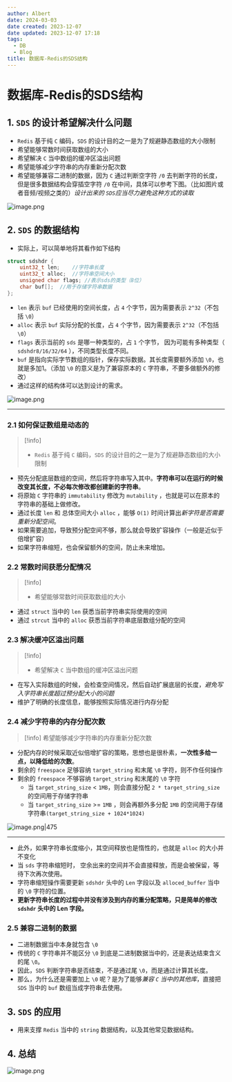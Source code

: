 ```yaml
---
author: Albert
date: 2024-03-03
date created: 2023-12-07
date updated: 2023-12-07 17:18
tags:
  - DB
  - Blog
title: 数据库-Redis的SDS结构
---
```



# 数据库-Redis的SDS结构

## 1. `SDS` 的设计希望解决什么问题

- `Redis` 基于纯 `C` 编码，`SDS` 的设计目的之一是为了规避静态数组的大小限制
- 希望能够常数时间获取数组的大小
- 希望解决 `C` 当中数组的缓冲区溢出问题
- 希望能够减少字符串的内存重新分配次数
- 希望能够兼容二进制的数据，因为 `C` 通过判断空字符 `/0` 去判断字符的长度，但是很多数据结构会穿插空字符 `/0` 在中间，具体可以参考下图。（比如图片或者音频/视频之类的）*设计出来的 `SDS`应当尽力避免这种方式的读取*

![image.png](https://img-20221128.oss-cn-shanghai.aliyuncs.com/img-2023-05/20231207163049.png)

## 2. `SDS` 的数据结构

- 实际上，可以简单地将其看作如下结构

```c
struct sdshdr {
    uint32_t len;    //字符串长度
    uint32_t alloc;  //字符串空间大小
    unsigned char flags; //表示sds的类型（8位）
    char buf[];  //用于存储字符串数据
};
```

- `len` 表示 `buf` 已经使用的空间长度，占 `4` 个字节，因为需要表示 `2^32`（不包括 `\0`）
- `alloc` 表示 `buf` 实际分配的长度，占 `4` 个字节，因为需要表示 `2^32`（不包括 `\0`）
- `flags` 表示当前的 `sds` 是哪一种类型的，占 `1` 个字节， 因为可能有多种类型（ `sdshdr8/16/32/64` ），不同类型长度不同。
- `buf` 是指向实际字节数组的指针，保存实际数据。其长度需要额外添加 `\0`，也就是多加1。（添加 `\0` 的意义是为了兼容原本的 `C` 字符串，不要多做额外的修改）
- 通过这样的结构体可以达到设计的需求。

![image.png](https://img-20221128.oss-cn-shanghai.aliyuncs.com/img-2023-05/20231207163501.png)

---

### 2.1 如何保证数组是动态的

>[!info]
> - `Redis` 基于纯 `C` 编码，`SDS` 的设计目的之一是为了规避静态数组的大小限制

- 预先分配底层数组的空间，然后将字符串写入其中。**字符串可以在运行的时候改变其长度，不必每次修改都创建新的字符串**。
- 将原始 `C` 字符串的 `immutability` 修改为 `mutability` ，也就是可以在原本的字符串的基础上做修改。
- 通过长度 `len` 和 总体空间大小 `alloc` ，能够 `O(1)` 时间计算出*新字符是否需要重新分配空间*。
- 如果需要追加，导致预分配空间不够，那么就会导致扩容操作（一般是近似于倍增扩容）
- 如果字符串缩短，也会保留额外的空间，防止未来增加。

### 2.2 常数时间获悉分配情况

>[!info]
>- 希望能够常数时间获取数组的大小

- 通过 `struct` 当中的 `len` 获悉当前字符串实际使用的空间
- 通过 `strcut` 当中的 `alloc` 获悉当前字符串底层数组分配的空间

### 2.3  解决缓冲区溢出问题

> [!info]
> - 希望解决 `C` 当中数组的缓冲区溢出问题

- 在写入实际数组的时候，会检查空间情况，然后自动扩展底层的长度，*避免写入字符串长度超过预分配大小的问题*
- 维护了明确的长度信息，能够按照实际情况进行内存分配

### 2.4 减少字符串的内存分配次数

> [!info]
> 希望能够减少字符串的内存重新分配次数

- 分配内存的时候采取近似倍增扩容的策略，思想也是很朴素，**一次性多给一点，以降低给的次数**。
- 剩余的 `freespace` 足够容纳 `target_string` 和末尾 `\0` 字符，则不作任何操作
- 剩余的 `freespace` 不够容纳 `target_string` 和末尾的 `\0` 字符
  - 当 `target_string_size` < `1MB`，则会直接分配 `2 * target_string_size` 的空间用于存储字符串
  - 当 `target_string_size` >= `1MB` ，则会再额外多分配 `1MB` 的空间用于存储字符串`(target_string_size + 1024*1024)`

![image.png|475](https://img-20221128.oss-cn-shanghai.aliyuncs.com/img-2023-05/20231207170342.png)

---
- 此外，如果字符串长度缩小，其空间释放也是惰性的，也就是 `alloc` 的大小并不变化
- 当 `sds` 字符串缩短时， 空余出来的空间并不会直接释放，而是会被保留，等待下次再次使用。
- 字符串缩短操作需要更新 `sdshdr` 头中的 `Len` 字段以及 `alloced_buffer` 当中的 `\0` 字符的位置。
- **更新字符串长度的过程中并没有涉及到内存的重分配策略，只是简单的修改 `sdshdr` 头中的 Len 字段。**

### 2.5 兼容二进制的数据

- 二进制数据当中本身就包含 `\0`
- 传统的 `C` 字符串并不能区分 `\0` 到底是二进制数据当中的，还是表达结束含义的尾 `\0`。
- 因此，`SDS` 判断字符串是否结束，不是通过尾 `\0`，而是通过计算其长度。
- 那么，为什么还是需要加上 `\0` 呢？是为了能够*兼容 `C` 当中的其他库*，直接把 `SDS` 当中的 `buf` 数组当成字符串去使用。

## 3. `SDS` 的应用

- 用来支撑 `Redis` 当中的 `string` 数据结构，以及其他常见数据结构。

## 4. 总结

![image.png](https://img-20221128.oss-cn-shanghai.aliyuncs.com/img-2023-05/20231207170901.png)
